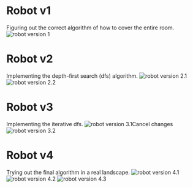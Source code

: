 # Robot v1
Figuring out the correct algorithm of how to cover the entire room.
![robot version 1](gifs/robot-v1.gif)
# Robot v2
Implementing the depth-first search (dfs) algorithm.
![robot version 2.1](gifs/robot-v2.1.gif)
![robot version 2.2](gifs/robot-v2.2.gif)
# Robot v3
Implementing the iterative dfs.
![robot version 3.1](gifs/robot-v3.1.gif)Cancel changes
![robot version 3.2](gifs/robot-v3.2.gif)
# Robot v4
Trying out the final algorithm in a real landscape.
![robot version 4.1](gifs/robot-v4.1.gif)
![robot version 4.2](gifs/robot-v4.2.gif)
![robot version 4.3](gifs/robot-v4.3.gif)
